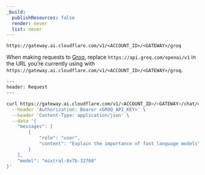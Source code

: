 ```yaml
---
_build:
  publishResources: false
  render: never
  list: never
---
```


`https://gateway.ai.cloudflare.com/v1/<ACCOUNT_ID>/<GATEWAY>/groq`

When making requests to [Groq](https://groq.com/), replace `https://api.groq.com/openai/v1` in the URL you’re currently using with `https://gateway.ai.cloudflare.com/v1/<ACCOUNT_ID>/<GATEWAY>/groq`.

```bash
---
header: Request
---

curl https://gateway.ai.cloudflare.com/v1/<ACCOUNT_ID>/<GATEWAY>/chat/completions -X POST \
  --header 'Authorization: Bearer <GROQ_API_KEY>' \
  --header 'Content-Type: application/json' \
  --data '{
    "messages": [
        {
            "role": "user",
            "content": "Explain the importance of fast language models"
        }
    ],
    "model": "mixtral-8x7b-32768"
}'
```